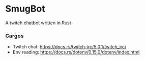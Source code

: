 # SmugBot
A twitch chatbot written in Rust

### Cargos
* Twitch chat: https://docs.rs/twitch-irc/5.0.1/twitch_irc/
* Env reading: https://docs.rs/dotenv/0.15.0/dotenv/index.html
